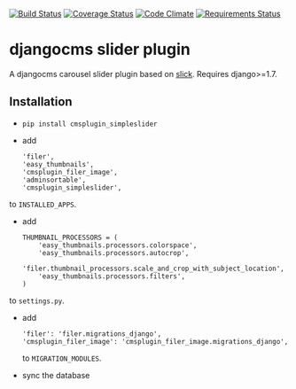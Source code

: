 [![Build Status](https://travis-ci.org/creimers/cmsplugin_simpleslider.svg?branch=master)](https://travis-ci.org/creimers/cmsplugin_simpleslider)
[![Coverage Status](https://coveralls.io/repos/creimers/cmsplugin_simpleslider/badge.svg?branch=master)](https://coveralls.io/r/creimers/cmsplugin_simpleslider?branch=master)
[![Code Climate](https://codeclimate.com/github/creimers/cmsplugin_simpleslider/badges/gpa.svg)](https://codeclimate.com/github/creimers/cmsplugin_simpleslider)
[![Requirements Status](https://requires.io/github/creimers/cmsplugin_simpleslider/requirements.svg?branch=master)](https://requires.io/github/creimers/cmsplugin_simpleslider/requirements/?branch=master)
<!--[![Latest Version](https://pypip.in/version/cmsplugin_simpleslider/badge.svg)](https://pypi.python.org/pypi/cmsplugin-simpleslider/)-->
<!--[![Supported Python versions](https://pypip.in/py_versions/cmsplugin_simpleslider/badge.svg)](https://pypi.python.org/pypi/cmsplugin-simpleslider/)-->
<!--[![Development Status](https://pypip.in/status/cmsplugin_simpleslider/badge.svg)](https://pypi.python.org/pypi/cmsplugin_simpleslider/)-->

# djangocms slider plugin

A djangocms carousel slider plugin based on [slick](http://kenwheeler.github.io/slick/). Requires django>=1.7.


## Installation

* ``pip install cmsplugin_simpleslider``

* add

  ```
  'filer',
  'easy_thumbnails',
  'cmsplugin_filer_image',
  'adminsortable',
  'cmsplugin_simpleslider',
  ```

to ``INSTALLED_APPS``.

* add 

  ```
  THUMBNAIL_PROCESSORS = (
      'easy_thumbnails.processors.colorspace',
      'easy_thumbnails.processors.autocrop',
      'filer.thumbnail_processors.scale_and_crop_with_subject_location',
      'easy_thumbnails.processors.filters',
  )
  ```
to ``settings.py``.

* add 

  ```
  'filer': 'filer.migrations_django',
  'cmsplugin_filer_image': 'cmsplugin_filer_image.migrations_django',
  ```

  to ``MIGRATION_MODULES``.

* sync the database
